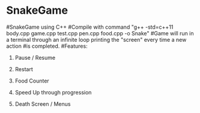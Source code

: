 # SnakeGame
#SnakeGame using C++
#Compile with command "g++ -std=c++11 body.cpp game.cpp test.cpp pen.cpp food.cpp -o Snake"
#Game will run in a terminal through an infinite loop printing the "screen" every time a new action
#is completed. 
#Features:

  1) Pause / Resume
  
  2) Restart
  
  3) Food Counter
  
  4) Speed Up through progression
  
  5) Death Screen / Menus 
